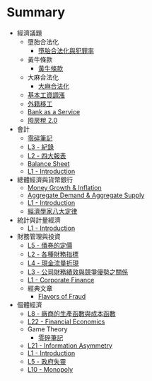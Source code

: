 # Summary

- 經濟議題
  - 墮胎合法化
    - [墮胎合法化與犯罪率](<././經濟議題/墮胎合法化/墮胎合法化與犯罪率.md>)
  - 黃牛條款
    - [黃牛條款](<././經濟議題/黃牛條款/黃牛條款.md>)
  - 大麻合法化
    - [大麻合法化](<././經濟議題/大麻合法化/大麻合法化.md>)
  - [基本工資調漲](<././經濟議題/基本工資調漲.md>)
  - [外籍移工](<././經濟議題/外籍移工.md>)
  - [Bank as a Service](<././經濟議題/Bank as a Service.md>)
  - [囤房稅 2.0](<././經濟議題/囤房稅 2.0.md>)
- 會計
  - [零碎筆記](<././會計/零碎筆記.md>)
  - [L3 - 紀錄](<././會計/L3 - 紀錄.md>)
  - [L2 - 四大報表](<././會計/L2 - 四大報表.md>)
  - [Balance Sheet](<././會計/Balance Sheet.md>)
  - [L1 - Introduction](<././會計/L1 - Introduction.md>)
- 總體經濟與貨幣銀行
  - [Money Growth & Inflation](<././總體經濟與貨幣銀行/Money Growth & Inflation.md>)
  - [Aggregate Demand & Aggregate Supply](<././總體經濟與貨幣銀行/Aggregate Demand & Aggregate Supply.md>)
  - [L1 - Introduction](<././總體經濟與貨幣銀行/L1 - Introduction.md>)
  - [經濟學家八大定律](<././經濟學家八大定律.md>)
- 統計與計量經濟
  - [L1 - Introduction](<././統計與計量經濟/L1 - Introduction.md>)
- 財務管理與投資
  - [L5 - 債券的定價](<././財務管理與投資/L5 - 債券的定價.md>)
  - [L2 - 各種財務指標](<././財務管理與投資/L2 - 各種財務指標.md>)
  - [L4 - 現金流量折現](<././財務管理與投資/L4 - 現金流量折現.md>)
  - [L3 - 公司財務績效與競爭優勢之關係](<././財務管理與投資/L3 - 公司財務績效與競爭優勢之關係.md>)
  - [L1 - Corporate Finance](<././財務管理與投資/L1 - Corporate Finance.md>)
  - 經典文章
    - [Flavors of Fraud](<././財務管理與投資/經典文章/Flavors of Fraud.md>)
- 個體經濟
  - [L8 - 廠商的生產函數與成本函數](<././個體經濟/L8 - 廠商的生產函數與成本函數.md>)
  - [L22 - Financial Economics](<././個體經濟/L22 - Financial Economics.md>)
  - Game Theory
    - [零碎筆記](<././個體經濟/Game Theory/零碎筆記.md>)
  - [L21 - Information Asymmetry](<././個體經濟/L21 - Information Asymmetry.md>)
  - [L1 - Introduction](<././個體經濟/L1 - Introduction.md>)
  - [L5 - 政府失靈](<././個體經濟/L5 - 政府失靈.md>)
  - [L10 - Monopoly](<././個體經濟/L10 - Monopoly.md>)
